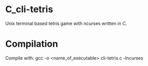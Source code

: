 # C_cli-tetris
Unix terminal based tetris game with ncurses written in C.

# Compilation

Compile with: gcc -o <name_of_executable> cli-tetris.c -lncurses
